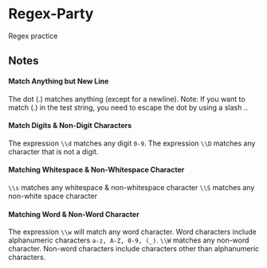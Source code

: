 # Regex-Party
Regex practice

## Notes

#### Match Anything but New Line
The dot (.) matches anything (except for a newline).
Note: If you want to match (.) in the test string, 
you need to escape the dot by using a slash \..

#### Match Digits & Non-Digit Characters
The expression `\\d` matches any digit `0-9`.
The expression `\\D` matches any character that is not a digit.

#### Matching Whitespace & Non-Whitespace Character
`\\s` matches any whitespace &  non-whitespace character
`\\S` matches any non-white space character

#### Matching Word & Non-Word Character
The expression `\\w` will match any word character.
Word characters include alphanumeric characters `a-z, A-Z, 0-9, (_)`.
`\\W` matches any non-word character.
Non-word characters include characters other than alphanumeric characters.


